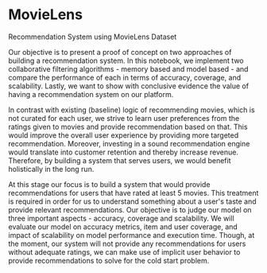 # MovieLens
Recommendation System using MovieLens Dataset

Our objective is to present a proof of concept on two approaches of building a recommendation system. In this notebook, we implement two collaborative filtering algorithms - memory based and model based - and compare the performance of each in terms of accuracy, coverage, and scalability. Lastly, we want to show with conclusive evidence the value of having a recommendation system on our platform. 

In contrast with existing (baseline) logic of recommending movies, which is not curated for each user, we strive to learn user preferences from the ratings given to movies and provide recommendation based on that. This would improve the overall user experience by providing more targeted recommendation. Moreover, investing in a sound recommendation engine would translate into customer retention and thereby increase revenue. Therefore, by building a system that serves users, we would benefit holistically in the long run.

At this stage our focus is to build a system that would provide recommendations for users that have rated at least 5 movies. This treatment is required in order for us to understand something about a user's taste and provide relevant recommendations. Our objective is to judge our model on three important aspects - accuracy, coverage and scalability. We will evaluate our model on accuracy metrics, item and user coverage, and impact of scalability on model performance and execution time. Though, at the moment, our system will not provide any recommendations for users without adequate ratings, we can make use of implicit user behavior to provide recommendations to solve for the cold start problem.